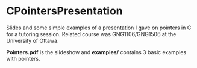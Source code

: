 CPointersPresentation
=====================

Slides and some simple examples of a presentation I gave on pointers in C for a tutoring session. Related course was GNG1106/GNG1506 at the University of Ottawa.

**Pointers.pdf** is the slideshow and **examples/** contains 3 basic examples with pointers.
